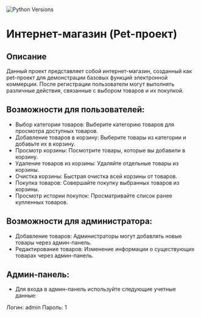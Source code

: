 ![Python Versions](https://img.shields.io/pypi/pyversions/Django.svg)
# Интернет-магазин (Pet-проект)
## Описание
Данный проект представляет собой интернет-магазин, созданный как pet-проект для демонстрации базовых функций электронной коммерции. После регистрации пользователи могут выполнять различные действия, связанные с выбором товаров и их покупкой.

## Возможности для пользователей:
- Выбор категории товаров: Выберите категорию товаров для просмотра доступных товаров.
- Добавление товаров в корзину: Выберите товары из категории и добавьте их в корзину.
- Просмотр корзины: Посмотрите товары, которые вы добавили в корзину.
- Удаление товаров из корзины: Удаляйте отдельные товары из корзины.
- Очистка корзины: Быстрая очистка всей корзины от товаров.
- Покупка товаров: Совершайте покупку выбранных товаров из корзины.
- Просмотр истории покупок: Просматривайте список ранее купленных товаров.
## Возможности для администратора:
- Добавление товаров: Администраторы могут добавлять новые товары через админ-панель.
- Редактирование товаров: Изменение информации о существующих товарах через админ-панель.
## Админ-панель:
- Для входа в админ-панель используйте следующие учетные данные:

Логин: admin
Пароль: 1
